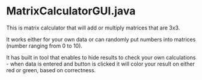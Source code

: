 # MatrixCalculatorGUI.java

This is matrix calculator that will add or multiply matrices that are 3x3.

It works either for your own data or can randomly put numbers into matrices (number ranging from 0 to 10).

It has built in tool that enables to hide results to check your own calculations - when data is entered and button is clicked it will color your result on either red or green, based on correctness.
